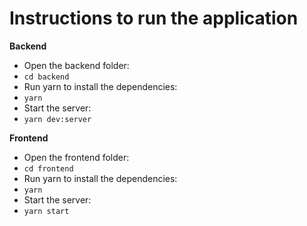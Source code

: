 # Instructions to run the application

**Backend**

- Open the backend folder: 
- `cd backend`
- Run yarn to install the dependencies:
- `yarn`
- Start the server:
- `yarn dev:server`

**Frontend**

- Open the frontend folder: 
- `cd frontend`
- Run yarn to install the dependencies:
- `yarn`
- Start the server:
- `yarn start`


